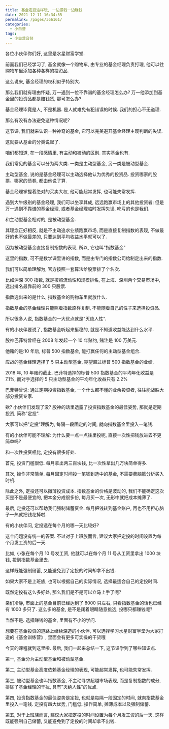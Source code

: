 ```yaml
---
title: 基金定投这样玩, 一边攒钱一边赚钱
date: 2021-12-11 16:34:55
permalink: /pages/366161/
categories:
  - 小白营
tags:
  - 小白营音频
---
```


各位小伙伴你们好, 这里是水星财富学堂.

前面我们已经学习了, 基金就像一个购物车, 由专业的基金经理负责打理, 他可以往购物车里添加各种各样的投资品.

这么说来, 基金经理的权利似乎特别大.

那么我们就有理由怀疑, 万一遇到一位不靠谱的基金经理怎么办? 万一他添加到基金里的投资品都是赔钱货, 那可怎么办?

基金经理毕竟是人, 不是机器. 是人就难免有犯错误的时候. 我们的担心不无道理.

那么有没有办法避免这种情况呢?

这节课, 我们就来认识一种神奇的基金, 它可以完美避开基金经理主观判断的失误.

这就要从基金的分类说起了.

咱们都知道, 在一段感情里, 有主动和被动的区别. 其实基金也有.

我们常见的基金可以分为两大类. 一类是主动型基金, 另一类是被动型基金.

主动型基金, 说的是基金经理可以主动选择他认为优秀的投资品. 投资哪家的股票、哪家的债券, 都由他说了算.

基金经理掌握着绝对的买卖大权, 他可能超常发挥, 也可能失常发挥.

遇到大牛级别的基金经理, 我们可以坐享其成, 远远跑赢市场上的其他投资者; 但是万一遇到不靠谱的基金经理, 或者基金经理临时发挥失误, 吃亏的也是我们.

和主动型基金相对的, 是被动型基金.

其理念正好相反, 就是不主动追求业绩跑赢市场, 而是直接复制指数的表现, 不做最好的也不做最差的, 只要达到平均收益水平就可以了.

因为被动型基金直接复制指数的表现, 所以, 它也叫"指数基金"

这里的指数, 可不是数学课里讲的指数, 而是由专门的指数公司给制定出来的指数.

我们可以简单理解为, 官方按照一套算法给股票排了个名次.

比如沪深 300 指数, 就是按照流动性和规模排名, 在上海、深圳两个交易市场中, 选出排名最靠前的 300 只股票.

指数选出来的是什么, 指数基金的购物车里就放什么.

指数基金的基金经理只能照着指数原样复制, 不能随着自己的性子来选择投资品.

所以很多人说, 指数基金的一大优点就是"灭绝人性".

有的小伙伴要说了, 指数基金听起来挺稳的, 就是不知道收益能达到什么水平.

股神巴菲特曾经在 2008 年发起一个 10 年赌约, 赌注是 100 万美元.

他赌的是:10 年后, 标普 500 指数基金, 能打赢任何的主动型基金组合.

应战的基金经理选择了 5 只主动型基金, 期望超过标普 500 指数基金的业绩.

2018 年, 10 年赌约截止. 巴菲特选择的标普 500 指数基金的平均年化收益是 7.1%, 而对手选择的 5 只主动型基金的平均年化收益只有 2.2%

巴菲特曾说: 通过定期投资指数基金, 一个什么都不懂的业余投资者, 往往能战胜大部分投资专家.

欸? 小伙伴们发现了没? 股神的话里透露了投资指数基金的最佳姿势, 那就是定期投资, 简称"定投".

大家可以把"定投"理解为, 每隔一段固定的时间, 就向指数基金里投入一笔钱.

有的小伙伴可能不理解: 为什么要一点一点往里投呢, 直接一次性把钱放进去不更简单吗?

和一次性投资相比, 定投有很多好处.

首先, 投资门槛很低. 每月拿出两三百块钱, 比一次性拿出几万块简单得多.

其次, 操作非常简单. 每月固定时间投一笔钱到选中的基金, 不需要费脑筋分析买入时机.

除此之外, 定投还可以摊薄投资成本. 指数基金的价格是波动的, 我们不能确定这次买是不是最便宜的, 把本金分成很多份, 每月买一次, 无形中就把成本摊薄了.

最后, 定投还可以帮助我们强制储蓄资金. 每月把钱转到基金账户, 再也不用担心脑子一热就把钱花掉啦.

有的小伙伴问, 定投选在每个月的哪一天比较好?

这个问题没有统一的答案. 不过对于上班族而言, 建议大家把定投的时间设置为每个月发工资的后一天.

比如, 小张在每个月 10 号发工资, 他就可以在每个月 11 号从工资里拿出 1000 块钱, 投到指数基金里去.

这样既能强制储蓄, 又能避免到了定投的时间却拿不出钱.

如果大家不是上班族, 也可以根据自己的实际情况, 选择最适合自己的定投时间.

既然定投有这么多好处, 那么我们是不是可以立马上手了呢?

亲们冷静, 市面上的基金目前已经达到了 8000 只左右, 只看指数基金的话也已经有 1000 多只了. 这么多的基金, 是不是闭着眼睛随意挑选, 投哪只都赚钱呢?

当然不是. 选择赚钱的基金, 里面有不小的学问.

想要在基金投资的道路上继续深造的小伙伴, 可以选择学习水星财富学堂为大家打造的《基金训练营》, 里面会有更多可实操的干货哦

今天的课程就到这里啦. 最后, 我们一起来总结一下, 这节课学到了哪些知识点.

第一, 基金分为主动型基金和被动型基金.

第二, 主动型基金高度依赖基金经理的表现, 可能超常发挥, 也可能失常发挥.

第三, 被动型基金也叫指数基金, 不主动寻求超越市场表现, 而是复制指数的成分, 排除了基金经理的干扰, 具有"灭绝人性"的优点.

第四, 投资指数基金的最佳姿势是定投, 也就是每隔一段固定的时间, 就向指数基金里投入一笔钱. 定投有四大优势, 门槛低, 操作简单, 摊薄成本以及强制储蓄.

第五, 对于上班族而言, 建议大家把定投的时间设置为每个月发工资的后一天. 这样既能强制自己储蓄, 又能避免到了定投的时间却拿不出钱.
